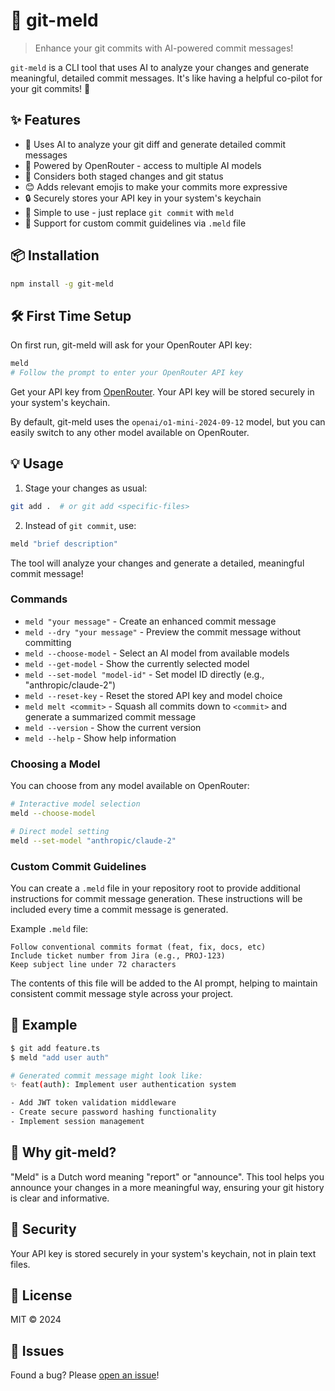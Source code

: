# 🔄 git-meld

> Enhance your git commits with AI-powered commit messages!

`git-meld` is a CLI tool that uses AI to analyze your changes and generate meaningful, detailed commit messages. It's like having a helpful co-pilot for your git commits! 🚀

## ✨ Features

- 🤖 Uses AI to analyze your git diff and generate detailed commit messages
- 🔄 Powered by OpenRouter - access to multiple AI models
- 🎯 Considers both staged changes and git status
- 😊 Adds relevant emojis to make your commits more expressive
- 🔒 Securely stores your API key in your system's keychain
- 🚀 Simple to use - just replace `git commit` with `meld`
- 📝 Support for custom commit guidelines via `.meld` file

## 📦 Installation

```bash
npm install -g git-meld
```

## 🛠️ First Time Setup

On first run, git-meld will ask for your OpenRouter API key:

```bash
meld
# Follow the prompt to enter your OpenRouter API key
```

Get your API key from [OpenRouter](https://openrouter.ai/keys).
Your API key will be stored securely in your system's keychain.

By default, git-meld uses the `openai/o1-mini-2024-09-12` model, but you can easily switch to any other model available on OpenRouter.

## 💡 Usage

1. Stage your changes as usual:

```bash
git add .  # or git add <specific-files>
```

2. Instead of `git commit`, use:

```bash
meld "brief description"
```

The tool will analyze your changes and generate a detailed, meaningful commit message!

### Commands

- `meld "your message"` - Create an enhanced commit message
- `meld --dry "your message"` - Preview the commit message without committing
- `meld --choose-model` - Select an AI model from available models
- `meld --get-model` - Show the currently selected model
- `meld --set-model "model-id"` - Set model ID directly (e.g., "anthropic/claude-2")
- `meld --reset-key` - Reset the stored API key and model choice
- `meld melt <commit>` - Squash all commits down to `<commit>` and generate a summarized commit message
- `meld --version` - Show the current version
- `meld --help` - Show help information

### Choosing a Model

You can choose from any model available on OpenRouter:

```bash
# Interactive model selection
meld --choose-model

# Direct model setting
meld --set-model "anthropic/claude-2"
```

### Custom Commit Guidelines

You can create a `.meld` file in your repository root to provide additional instructions for commit message generation. These instructions will be included every time a commit message is generated.

Example `.meld` file:

```
Follow conventional commits format (feat, fix, docs, etc)
Include ticket number from Jira (e.g., PROJ-123)
Keep subject line under 72 characters
```

The contents of this file will be added to the AI prompt, helping to maintain consistent commit message style across your project.

## 📝 Example

```bash
$ git add feature.ts
$ meld "add user auth"

# Generated commit message might look like:
✨ feat(auth): Implement user authentication system

- Add JWT token validation middleware
- Create secure password hashing functionality
- Implement session management
```

## 🤔 Why git-meld?

"Meld" is a Dutch word meaning "report" or "announce". This tool helps you announce your changes in a more meaningful way, ensuring your git history is clear and informative.

## 🔑 Security

Your API key is stored securely in your system's keychain, not in plain text files.

## 📄 License

MIT © 2024

## 🐛 Issues

Found a bug? Please [open an issue](https://github.com/mingoes/meld/issues)!
